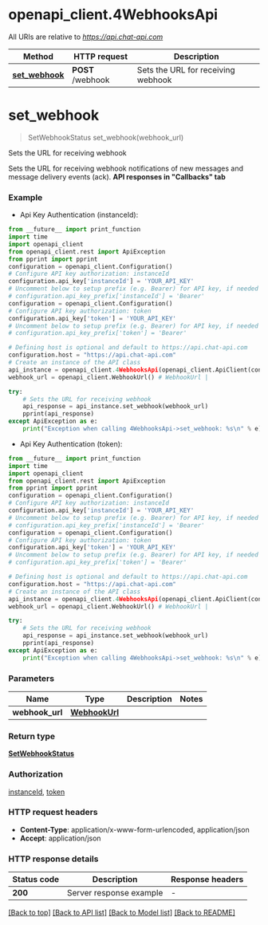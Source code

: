 # openapi_client.4WebhooksApi

All URIs are relative to *https://api.chat-api.com*

Method | HTTP request | Description
------------- | ------------- | -------------
[**set_webhook**](4WebhooksApi.md#set_webhook) | **POST** /webhook | Sets the URL for receiving webhook


# **set_webhook**
> SetWebhookStatus set_webhook(webhook_url)

Sets the URL for receiving webhook

Sets the URL for receiving webhook notifications of new messages and message delivery events (ack).  **API responses in \"Callbacks\" tab**

### Example

* Api Key Authentication (instanceId):
```python
from __future__ import print_function
import time
import openapi_client
from openapi_client.rest import ApiException
from pprint import pprint
configuration = openapi_client.Configuration()
# Configure API key authorization: instanceId
configuration.api_key['instanceId'] = 'YOUR_API_KEY'
# Uncomment below to setup prefix (e.g. Bearer) for API key, if needed
# configuration.api_key_prefix['instanceId'] = 'Bearer'
configuration = openapi_client.Configuration()
# Configure API key authorization: token
configuration.api_key['token'] = 'YOUR_API_KEY'
# Uncomment below to setup prefix (e.g. Bearer) for API key, if needed
# configuration.api_key_prefix['token'] = 'Bearer'

# Defining host is optional and default to https://api.chat-api.com
configuration.host = "https://api.chat-api.com"
# Create an instance of the API class
api_instance = openapi_client.4WebhooksApi(openapi_client.ApiClient(configuration))
webhook_url = openapi_client.WebhookUrl() # WebhookUrl | 

try:
    # Sets the URL for receiving webhook
    api_response = api_instance.set_webhook(webhook_url)
    pprint(api_response)
except ApiException as e:
    print("Exception when calling 4WebhooksApi->set_webhook: %s\n" % e)
```

* Api Key Authentication (token):
```python
from __future__ import print_function
import time
import openapi_client
from openapi_client.rest import ApiException
from pprint import pprint
configuration = openapi_client.Configuration()
# Configure API key authorization: instanceId
configuration.api_key['instanceId'] = 'YOUR_API_KEY'
# Uncomment below to setup prefix (e.g. Bearer) for API key, if needed
# configuration.api_key_prefix['instanceId'] = 'Bearer'
configuration = openapi_client.Configuration()
# Configure API key authorization: token
configuration.api_key['token'] = 'YOUR_API_KEY'
# Uncomment below to setup prefix (e.g. Bearer) for API key, if needed
# configuration.api_key_prefix['token'] = 'Bearer'

# Defining host is optional and default to https://api.chat-api.com
configuration.host = "https://api.chat-api.com"
# Create an instance of the API class
api_instance = openapi_client.4WebhooksApi(openapi_client.ApiClient(configuration))
webhook_url = openapi_client.WebhookUrl() # WebhookUrl | 

try:
    # Sets the URL for receiving webhook
    api_response = api_instance.set_webhook(webhook_url)
    pprint(api_response)
except ApiException as e:
    print("Exception when calling 4WebhooksApi->set_webhook: %s\n" % e)
```

### Parameters

Name | Type | Description  | Notes
------------- | ------------- | ------------- | -------------
 **webhook_url** | [**WebhookUrl**](WebhookUrl.md)|  |

### Return type

[**SetWebhookStatus**](SetWebhookStatus.md)

### Authorization

[instanceId](../README.md#instanceId), [token](../README.md#token)

### HTTP request headers

 - **Content-Type**: application/x-www-form-urlencoded, application/json
 - **Accept**: application/json

### HTTP response details
| Status code | Description | Response headers |
|-------------|-------------|------------------|
**200** | Server response example |  -  |

[[Back to top]](#) [[Back to API list]](../README.md#documentation-for-api-endpoints) [[Back to Model list]](../README.md#documentation-for-models) [[Back to README]](../README.md)


